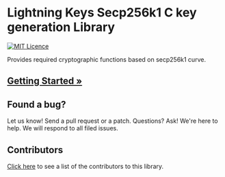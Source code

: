 # Lightning Keys Secp256k1 C key generation Library
[![MIT Licence](https://img.shields.io/badge/license-MIT-blue.svg?style=flat-square)](http://opensource.org/licenses/MIT)


Provides required cryptographic functions based on secp256k1 curve.

## [Getting Started &raquo;](https://github.com/aleitner/lightningKeys/blob/master/GUIDE.md)

## Found a bug?
Let us know! Send a pull request or a patch. Questions? Ask! We're here to help. We will respond to all filed issues.

## Contributors
[Click here](https://github.com/aleitner/lightningKeys/graphs/contributors) to see a list of the contributors to this library.
